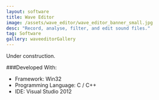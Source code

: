 ```yaml
---
layout: software
title: Wave Editor
image: /assets/wave_editor/wave_editor_banner_small.jpg
desc: "Record, analyse, filter, and edit sound files."
tag: Software
gallery: waveeditorGallery
---
```

Under construction.

###Developed With:
* Framework: Win32
* Programming Language: C / C++
* IDE: Visual Studio 2012
